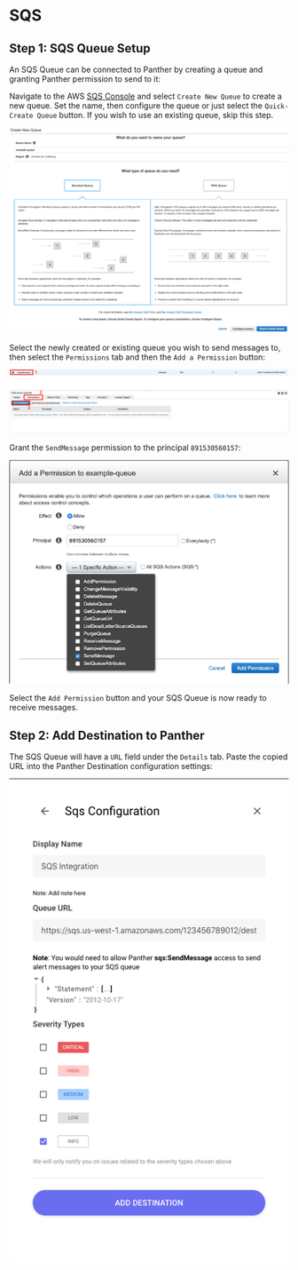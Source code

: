 # SQS

## Step 1: SQS Queue Setup

An SQS Queue can be connected to Panther by creating a queue and granting Panther permission to send to it:

Navigate to the AWS [SQS Console](https://console.aws.amazon.com/sqs/home) and select `Create New Queue` to create a new queue. Set the name, then configure the queue or just select the `Quick-Create Queue` button. If you wish to use an existing queue, skip this step.

![](../../.gitbook/assets/screen-shot-2019-11-08-at-8.23.27-am.png)

Select the newly created or existing queue you wish to send messages to, then select the `Permissions` tab and then the `Add a Permission` button:

![](../../.gitbook/assets/screen-shot-2019-11-08-at-8.25.01-am.png)

Grant the `SendMessage` permission to the principal `891530560157`:

![](../../.gitbook/assets/screen-shot-2019-11-08-at-8.29.20-am.png)

Select the `Add Permission` button and your SQS Queue is now ready to receive messages.

## Step 2: Add Destination to Panther

The SQS Queue will have a `URL` field under the `Details` tab. Paste the copied URL into the Panther Destination configuration settings:

![](../../.gitbook/assets/screen-shot-2019-10-31-at-4.38.55-pm.png)
